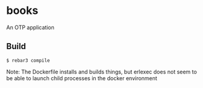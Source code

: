 books
=====

An OTP application

Build
-----

    $ rebar3 compile

Note: The Dockerfile installs and builds things, but erlexec does not seem to be able to launch child processes in the docker environment
